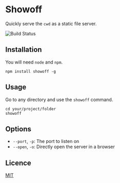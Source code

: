# Showoff
Quickly serve the `cwd` as a static file server.

![Build Status](https://api.travis-ci.org/jamiter/showoff.png)

## Installation

You will need `node` and `npm`.

    npm install showoff -g

## Usage

Go to any directory and use the `showoff` command.

    cd your/project/folder
    showoff

## Options

- `--port`, `-p`: The port to listen on
- `--open`, `-o`: Directly open the server in a browser

## Licence

[MIT](./LICENSE)
